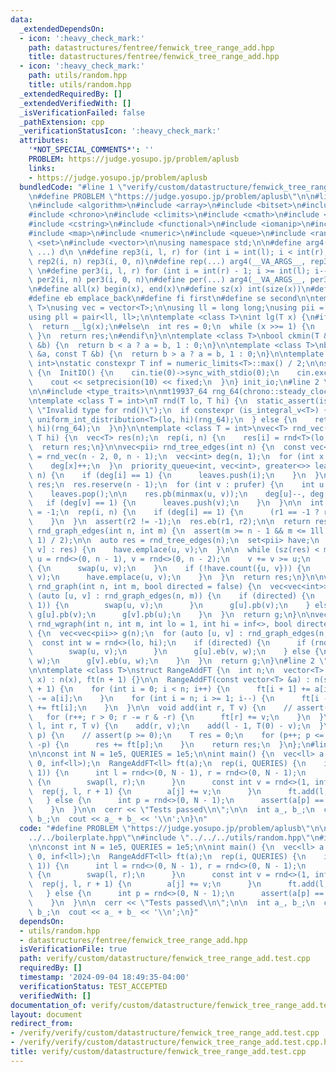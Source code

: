 ```yaml
---
data:
  _extendedDependsOn:
  - icon: ':heavy_check_mark:'
    path: datastructures/fentree/fenwick_tree_range_add.hpp
    title: datastructures/fentree/fenwick_tree_range_add.hpp
  - icon: ':heavy_check_mark:'
    path: utils/random.hpp
    title: utils/random.hpp
  _extendedRequiredBy: []
  _extendedVerifiedWith: []
  _isVerificationFailed: false
  _pathExtension: cpp
  _verificationStatusIcon: ':heavy_check_mark:'
  attributes:
    '*NOT_SPECIAL_COMMENTS*': ''
    PROBLEM: https://judge.yosupo.jp/problem/aplusb
    links:
    - https://judge.yosupo.jp/problem/aplusb
  bundledCode: "#line 1 \"verify/custom/datastructure/fenwick_tree_range_add.test.cpp\"\
    \n#define PROBLEM \"https://judge.yosupo.jp/problem/aplusb\"\n\n#line 1 \"verify/boilerplate.hpp\"\
    \n#include <algorithm>\n#include <array>\n#include <bitset>\n#include <cassert>\n\
    #include <chrono>\n#include <climits>\n#include <cmath>\n#include <cstdint>\n\
    #include <cstring>\n#include <functional>\n#include <iomanip>\n#include <iostream>\n\
    #include <map>\n#include <numeric>\n#include <queue>\n#include <random>\n#include\
    \ <set>\n#include <vector>\n\nusing namespace std;\n\n#define arg4(a, b, c, d,\
    \ ...) d\n \n#define rep3(i, l, r) for (int i = int(l); i < int(r); i++)\n#define\
    \ rep2(i, n) rep3(i, 0, n)\n#define rep(...) arg4(__VA_ARGS__, rep3, rep2) (__VA_ARGS__)\n\
    \ \n#define per3(i, l, r) for (int i = int(r) - 1; i >= int(l); i--)\n#define\
    \ per2(i, n) per3(i, 0, n)\n#define per(...) arg4(__VA_ARGS__, per3, per2) (__VA_ARGS__)\n\
    \n#define all(x) begin(x), end(x)\n#define sz(x) int(size(x))\n#define pb push_back\n\
    #define eb emplace_back\n#define fi first\n#define se second\n\ntemplate <class\
    \ T>\nusing vec = vector<T>;\n\nusing ll = long long;\nusing pii = pair<int, int>;\n\
    using pll = pair<ll, ll>;\n\ntemplate <class T>\nint lg(T x) {\n#if __has_builtin(__lg)\n\
    \  return __lg(x);\n#else\n  int res = 0;\n  while (x >>= 1) {\n    res++;\n \
    \ }\n  return res;\n#endif\n}\n\ntemplate <class T>\nbool ckmin(T &a, const T\
    \ &b) {\n  return b < a ? a = b, 1 : 0;\n}\n\ntemplate <class T>\nbool ckmax(T\
    \ &a, const T &b) {\n  return b > a ? a = b, 1 : 0;\n}\n\ntemplate <class T =\
    \ int>\nstatic constexpr T inf = numeric_limits<T>::max() / 2;\n\nstruct InitIO\
    \ {\n  InitIO() {\n    cin.tie(0)->sync_with_stdio(0);\n    cin.exceptions(cin.failbit);\n\
    \    cout << setprecision(10) << fixed;\n  }\n} init_io;\n#line 2 \"utils/random.hpp\"\
    \n\n#include <type_traits>\n\nmt19937_64 rng_64(chrono::steady_clock::now().time_since_epoch().count());\n\
    \ntemplate <class T = int>\nT rnd(T lo, T hi) {\n  static_assert(is_arithmetic_v<T>,\
    \ \"Invalid type for rnd()\");\n  if constexpr (is_integral_v<T>) {\n    return\
    \ uniform_int_distribution<T>(lo, hi)(rng_64);\n  } else {\n    return uniform_real_distribution<T>(lo,\
    \ hi)(rng_64);\n  }\n}\n\ntemplate <class T = int>\nvec<T> rnd_vec(int n, T lo,\
    \ T hi) {\n  vec<T> res(n);\n  rep(i, n) {\n    res[i] = rnd<T>(lo, hi);\n  }\n\
    \  return res;\n}\n\nvec<pii> rnd_tree_edges(int n) {\n  const vec<int> prufer\
    \ = rnd_vec(n - 2, 0, n - 1);\n  vec<int> deg(n, 1);\n  for (int x : prufer) {\n\
    \    deg[x]++;\n  }\n  priority_queue<int, vec<int>, greater<>> leaves;\n  rep(i,\
    \ n) {\n    if (deg[i] == 1) {\n      leaves.push(i);\n    }\n  }\n\n  vec<pii>\
    \ res;\n  res.reserve(n - 1);\n  for (int v : prufer) {\n    int u = leaves.top();\n\
    \    leaves.pop();\n\n    res.pb(minmax(u, v));\n    deg[u]--, deg[v]--;\n\n \
    \   if (deg[v] == 1) {\n      leaves.push(v);\n    }\n  }\n\n  int r1 = -1, r2\
    \ = -1;\n  rep(i, n) {\n    if (deg[i] == 1) {\n      (r1 == -1 ? r1 : r2) = i;\n\
    \    }\n  }\n  assert(r2 != -1);\n  res.eb(r1, r2);\n\n  return res;\n}\n\nvec<pii>\
    \ rnd_graph_edges(int n, int m) {\n  assert(m >= n - 1 && m <= 1ll * n * (n -\
    \ 1) / 2);\n\n  auto res = rnd_tree_edges(n);\n  set<pii> have;\n  for (auto [u,\
    \ v] : res) {\n    have.emplace(u, v);\n  }\n\n  while (sz(res) < m) {\n    int\
    \ u = rnd<>(0, n - 1), v = rnd<>(0, n - 2);\n    v += v >= u;\n    if (u > v)\
    \ {\n      swap(u, v);\n    }\n    if (!have.count({u, v})) {\n      res.eb(u,\
    \ v);\n      have.emplace(u, v);\n    }\n  }\n  return res;\n}\n\nvec<vec<int>>\
    \ rnd_graph(int n, int m, bool directed = false) {\n  vec<vec<int>> g(n);\n  for\
    \ (auto [u, v] : rnd_graph_edges(n, m)) {\n    if (directed) {\n      if (rnd<>(0,\
    \ 1)) {\n        swap(u, v);\n      }\n      g[u].pb(v);\n    } else {\n     \
    \ g[u].pb(v);\n      g[v].pb(u);\n    }\n  }\n  return g;\n}\n\nvec<vec<pii>>\
    \ rnd_wgraph(int n, int m, int lo = 1, int hi = inf<>, bool directed = false)\
    \ {\n  vec<vec<pii>> g(n);\n  for (auto [u, v] : rnd_graph_edges(n, m)) {\n  \
    \  const int w = rnd<>(lo, hi);\n    if (directed) {\n      if (rnd<>(0, 1)) {\n\
    \        swap(u, v);\n      }\n      g[u].eb(v, w);\n    } else {\n      g[u].eb(v,\
    \ w);\n      g[v].eb(u, w);\n    }\n  }\n  return g;\n}\n#line 2 \"datastructures/fentree/fenwick_tree_range_add.hpp\"\
    \n\ntemplate <class T>\nstruct RangeAddFT {\n  int n;\n  vector<T> ft;\n\n  RangeAddFT(int\
    \ x) : n(x), ft(n + 1) {}\n\n  RangeAddFT(const vector<T> &a) : n(sz(a)), ft(n\
    \ + 1) {\n    for (int i = 0; i < n; i++) {\n      ft[i + 1] += a[i];\n      ft[i]\
    \ -= a[i];\n    }\n    for (int i = n; i >= 1; i--) {\n      ft[i - (i & -i)]\
    \ += ft[i];\n    }\n  }\n\n  void add(int r, T v) {\n    // assert(r < n);\n \
    \   for (r++; r > 0; r -= r & -r) {\n      ft[r] += v;\n    }\n  }\n\n  void add(int\
    \ l, int r, T v) {\n    add(r, v);\n    add(l - 1, T(0) - v);\n  }\n\n  T get(int\
    \ p) {\n    // assert(p >= 0);\n    T res = 0;\n    for (p++; p <= n; p += p &\
    \ -p) {\n      res += ft[p];\n    }\n    return res;\n  }\n};\n#line 6 \"verify/custom/datastructure/fenwick_tree_range_add.test.cpp\"\
    \n\nconst int N = 1e5, QUERIES = 1e5;\n\nint main() {\n  vec<ll> a = rnd_vec<ll>(N,\
    \ 0, inf<ll>);\n  RangeAddFT<ll> ft(a);\n  rep(i, QUERIES) {\n    if (rnd<>(0,\
    \ 1)) {\n      int l = rnd<>(0, N - 1), r = rnd<>(0, N - 1);\n      if (l > r)\
    \ {\n        swap(l, r);\n      }\n      const int v = rnd<>(1, inf<>);\n    \
    \  rep(j, l, r + 1) {\n        a[j] += v;\n      }\n      ft.add(l, r, v);\n \
    \   } else {\n      int p = rnd<>(0, N - 1);\n      assert(a[p] == ft.get(p));\n\
    \    }\n  }\n\n  cerr << \"Tests passed\\n\";\n\n  int a_, b_;\n  cin >> a_ >>\
    \ b_;\n  cout << a_ + b_ << '\\n';\n}\n"
  code: "#define PROBLEM \"https://judge.yosupo.jp/problem/aplusb\"\n\n#include \"\
    ../../boilerplate.hpp\"\n#include \"../../../utils/random.hpp\"\n#include \"../../../datastructures/fentree/fenwick_tree_range_add.hpp\"\
    \n\nconst int N = 1e5, QUERIES = 1e5;\n\nint main() {\n  vec<ll> a = rnd_vec<ll>(N,\
    \ 0, inf<ll>);\n  RangeAddFT<ll> ft(a);\n  rep(i, QUERIES) {\n    if (rnd<>(0,\
    \ 1)) {\n      int l = rnd<>(0, N - 1), r = rnd<>(0, N - 1);\n      if (l > r)\
    \ {\n        swap(l, r);\n      }\n      const int v = rnd<>(1, inf<>);\n    \
    \  rep(j, l, r + 1) {\n        a[j] += v;\n      }\n      ft.add(l, r, v);\n \
    \   } else {\n      int p = rnd<>(0, N - 1);\n      assert(a[p] == ft.get(p));\n\
    \    }\n  }\n\n  cerr << \"Tests passed\\n\";\n\n  int a_, b_;\n  cin >> a_ >>\
    \ b_;\n  cout << a_ + b_ << '\\n';\n}"
  dependsOn:
  - utils/random.hpp
  - datastructures/fentree/fenwick_tree_range_add.hpp
  isVerificationFile: true
  path: verify/custom/datastructure/fenwick_tree_range_add.test.cpp
  requiredBy: []
  timestamp: '2024-09-04 18:49:35-04:00'
  verificationStatus: TEST_ACCEPTED
  verifiedWith: []
documentation_of: verify/custom/datastructure/fenwick_tree_range_add.test.cpp
layout: document
redirect_from:
- /verify/verify/custom/datastructure/fenwick_tree_range_add.test.cpp
- /verify/verify/custom/datastructure/fenwick_tree_range_add.test.cpp.html
title: verify/custom/datastructure/fenwick_tree_range_add.test.cpp
---
```

